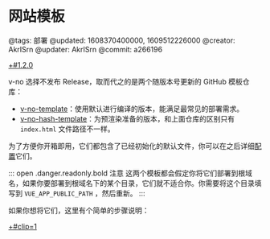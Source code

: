 # 网站模板

@tags: 部署
@updated: 1608370400000, 1609512226000
@creator: AkrISrn
@updater: AkrISrn
@commit: a266196

[+#1.2.0](/snippets/version-when-last-update.md)

v-no 选择不发布 Release，取而代之的是两个随版本号更新的 GitHub 模板仓库：

- [v-no-template](https://github.com/akrisrn/v-no-template)：使用默认[](/docs/env-vars.md "#")进行编译的版本，能满足最常见的部署需求。
- [v-no-hash-template](https://github.com/akrisrn/v-no-hash-template)：为预渲染准备的版本，和上面仓库的区别只有 `index.html` 文件路径不一样。

为了方便你开箱即用，它们都包含了已经初始化的默认文件，你可以在之后详细[配置](/docs/config.md "#")它们。

::: open .danger.readonly.bold 注意
这两个模板都会假定你将它们部署到根域名，如果你要部署到根域名下的某个目录，它们就不适合你。你需要将这个目录填写到 `VUE_APP_PUBLIC_PATH` [](/docs/env-vars.md "#")，然后重新[](/docs/compile.md "#")。
:::

如果你想将它们[](/docs/deploy-to-github-pages.md "#")，这里有个简单的步骤说明：

[+#clip=1](/docs/deploy-to-github-pages.md)

